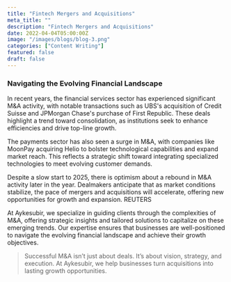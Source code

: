 ```yaml
---
title: "Fintech Mergers and Acquisitions"
meta_title: ""
description: "Fintech Mergers and Acquisitions"
date: 2022-04-04T05:00:00Z
image: "/images/blogs/blog-3.png"
categories: ["Content Writing"]
featured: false
draft: false
---
```


### Navigating the Evolving Financial Landscape

In recent years, the financial services sector has experienced significant M&A activity, with notable transactions such as UBS's acquisition of Credit Suisse and JPMorgan Chase's purchase of First Republic. These deals highlight a trend toward consolidation, as institutions seek to enhance efficiencies and drive top-line growth.

The payments sector has also seen a surge in M&A, with companies like MoonPay acquiring Helio to bolster technological capabilities and expand market reach. This reflects a strategic shift toward integrating specialized technologies to meet evolving customer demands.

Despite a slow start to 2025, there is optimism about a rebound in M&A activity later in the year. Dealmakers anticipate that as market conditions stabilize, the pace of mergers and acquisitions will accelerate, offering new opportunities for growth and expansion. 
REUTERS

At Aykesubir, we specialize in guiding clients through the complexities of M&A, offering strategic insights and tailored solutions to capitalize on these emerging trends. Our expertise ensures that businesses are well-positioned to navigate the evolving financial landscape and achieve their growth objectives.

> Successful M&A isn’t just about deals. It’s about vision, strategy, and execution. At Aykesubir, we help businesses turn acquisitions into lasting growth opportunities.
